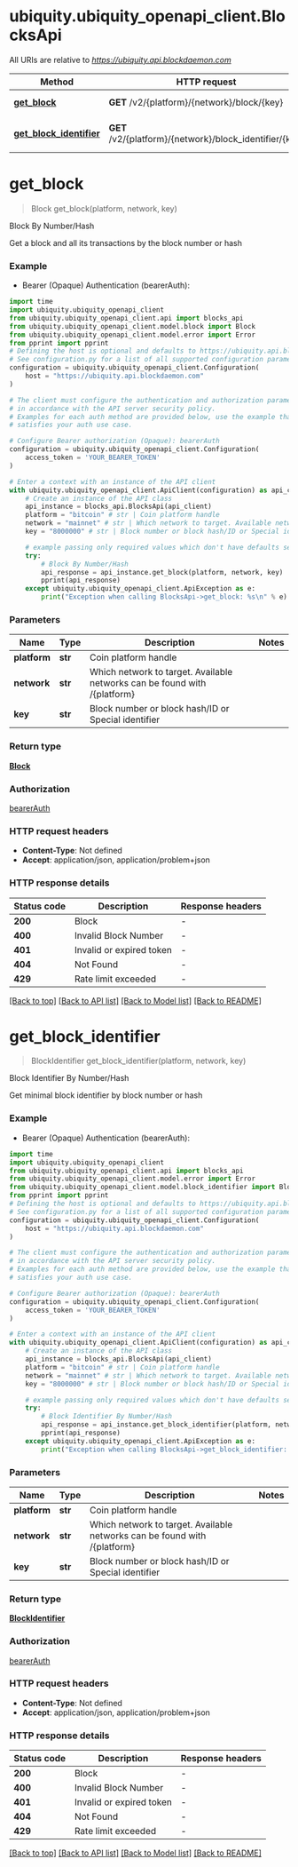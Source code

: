 # ubiquity.ubiquity_openapi_client.BlocksApi

All URIs are relative to *https://ubiquity.api.blockdaemon.com*

Method | HTTP request | Description
------------- | ------------- | -------------
[**get_block**](BlocksApi.md#get_block) | **GET** /v2/{platform}/{network}/block/{key} | Block By Number/Hash
[**get_block_identifier**](BlocksApi.md#get_block_identifier) | **GET** /v2/{platform}/{network}/block_identifier/{key} | Block Identifier By Number/Hash


# **get_block**
> Block get_block(platform, network, key)

Block By Number/Hash

Get a block and all its transactions by the block number or hash

### Example

* Bearer (Opaque) Authentication (bearerAuth):
```python
import time
import ubiquity.ubiquity_openapi_client
from ubiquity.ubiquity_openapi_client.api import blocks_api
from ubiquity.ubiquity_openapi_client.model.block import Block
from ubiquity.ubiquity_openapi_client.model.error import Error
from pprint import pprint
# Defining the host is optional and defaults to https://ubiquity.api.blockdaemon.com
# See configuration.py for a list of all supported configuration parameters.
configuration = ubiquity.ubiquity_openapi_client.Configuration(
    host = "https://ubiquity.api.blockdaemon.com"
)

# The client must configure the authentication and authorization parameters
# in accordance with the API server security policy.
# Examples for each auth method are provided below, use the example that
# satisfies your auth use case.

# Configure Bearer authorization (Opaque): bearerAuth
configuration = ubiquity.ubiquity_openapi_client.Configuration(
    access_token = 'YOUR_BEARER_TOKEN'
)

# Enter a context with an instance of the API client
with ubiquity.ubiquity_openapi_client.ApiClient(configuration) as api_client:
    # Create an instance of the API class
    api_instance = blocks_api.BlocksApi(api_client)
    platform = "bitcoin" # str | Coin platform handle
    network = "mainnet" # str | Which network to target. Available networks can be found with /{platform}
    key = "8000000" # str | Block number or block hash/ID or Special identifier

    # example passing only required values which don't have defaults set
    try:
        # Block By Number/Hash
        api_response = api_instance.get_block(platform, network, key)
        pprint(api_response)
    except ubiquity.ubiquity_openapi_client.ApiException as e:
        print("Exception when calling BlocksApi->get_block: %s\n" % e)
```


### Parameters

Name | Type | Description  | Notes
------------- | ------------- | ------------- | -------------
 **platform** | **str**| Coin platform handle |
 **network** | **str**| Which network to target. Available networks can be found with /{platform} |
 **key** | **str**| Block number or block hash/ID or Special identifier |

### Return type

[**Block**](Block.md)

### Authorization

[bearerAuth](../README.md#bearerAuth)

### HTTP request headers

 - **Content-Type**: Not defined
 - **Accept**: application/json, application/problem+json


### HTTP response details
| Status code | Description | Response headers |
|-------------|-------------|------------------|
**200** | Block |  -  |
**400** | Invalid Block Number |  -  |
**401** | Invalid or expired token |  -  |
**404** | Not Found |  -  |
**429** | Rate limit exceeded |  -  |

[[Back to top]](#) [[Back to API list]](../README.md#documentation-for-api-endpoints) [[Back to Model list]](../README.md#documentation-for-models) [[Back to README]](../README.md)

# **get_block_identifier**
> BlockIdentifier get_block_identifier(platform, network, key)

Block Identifier By Number/Hash

Get minimal block identifier by block number or hash

### Example

* Bearer (Opaque) Authentication (bearerAuth):
```python
import time
import ubiquity.ubiquity_openapi_client
from ubiquity.ubiquity_openapi_client.api import blocks_api
from ubiquity.ubiquity_openapi_client.model.error import Error
from ubiquity.ubiquity_openapi_client.model.block_identifier import BlockIdentifier
from pprint import pprint
# Defining the host is optional and defaults to https://ubiquity.api.blockdaemon.com
# See configuration.py for a list of all supported configuration parameters.
configuration = ubiquity.ubiquity_openapi_client.Configuration(
    host = "https://ubiquity.api.blockdaemon.com"
)

# The client must configure the authentication and authorization parameters
# in accordance with the API server security policy.
# Examples for each auth method are provided below, use the example that
# satisfies your auth use case.

# Configure Bearer authorization (Opaque): bearerAuth
configuration = ubiquity.ubiquity_openapi_client.Configuration(
    access_token = 'YOUR_BEARER_TOKEN'
)

# Enter a context with an instance of the API client
with ubiquity.ubiquity_openapi_client.ApiClient(configuration) as api_client:
    # Create an instance of the API class
    api_instance = blocks_api.BlocksApi(api_client)
    platform = "bitcoin" # str | Coin platform handle
    network = "mainnet" # str | Which network to target. Available networks can be found with /{platform}
    key = "8000000" # str | Block number or block hash/ID or Special identifier

    # example passing only required values which don't have defaults set
    try:
        # Block Identifier By Number/Hash
        api_response = api_instance.get_block_identifier(platform, network, key)
        pprint(api_response)
    except ubiquity.ubiquity_openapi_client.ApiException as e:
        print("Exception when calling BlocksApi->get_block_identifier: %s\n" % e)
```


### Parameters

Name | Type | Description  | Notes
------------- | ------------- | ------------- | -------------
 **platform** | **str**| Coin platform handle |
 **network** | **str**| Which network to target. Available networks can be found with /{platform} |
 **key** | **str**| Block number or block hash/ID or Special identifier |

### Return type

[**BlockIdentifier**](BlockIdentifier.md)

### Authorization

[bearerAuth](../README.md#bearerAuth)

### HTTP request headers

 - **Content-Type**: Not defined
 - **Accept**: application/json, application/problem+json


### HTTP response details
| Status code | Description | Response headers |
|-------------|-------------|------------------|
**200** | Block |  -  |
**400** | Invalid Block Number |  -  |
**401** | Invalid or expired token |  -  |
**404** | Not Found |  -  |
**429** | Rate limit exceeded |  -  |

[[Back to top]](#) [[Back to API list]](../README.md#documentation-for-api-endpoints) [[Back to Model list]](../README.md#documentation-for-models) [[Back to README]](../README.md)

